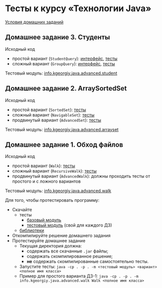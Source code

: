 # Тесты к курсу «Технологии Java»

[Условия домашних заданий](https://www.kgeorgiy.info/courses/java-advanced/homeworks.html)


## Домашнее задание 3. Студенты

Исходный код

 * простой вариант (`StudentQuery`):
    [интерфейс](modules/info.kgeorgiy.java.advanced.student/info/kgeorgiy/java/advanced/student/StudentQuery.java),
    [тесты](modules/info.kgeorgiy.java.advanced.student/info/kgeorgiy/java/advanced/student/StudentQueryTest.java)
 * сложный вариант (`GroupQuery`):
    [интерфейс](modules/info.kgeorgiy.java.advanced.student/info/kgeorgiy/java/advanced/student/GroupQuery.java),
    [тесты](modules/info.kgeorgiy.java.advanced.student/info/kgeorgiy/java/advanced/student/GroupQueryTest.java)

Тестовый модуль: [info.kgeorgiy.java.advanced.student](artifacts/info.kgeorgiy.java.advanced.student.jar)


## Домашнее задание 2. ArraySortedSet

Исходный код

 * простой вариант (`SortedSet`): 
    [тесты](modules/info.kgeorgiy.java.advanced.arrayset/info/kgeorgiy/java/advanced/arrayset/SortedSetTest.java)
 * сложный вариант (`NavigableSet`): 
    [тесты](modules/info.kgeorgiy.java.advanced.arrayset/info/kgeorgiy/java/advanced/arrayset/NavigableSetTest.java)
 * продвинутый вариант (`AdvancedSet`): 
    [тесты](modules/info.kgeorgiy.java.advanced.arrayset/info/kgeorgiy/java/advanced/arrayset/AdvancedSetTest.java)

Тестовый модуль: [info.kgeorgiy.java.advanced.arrayset](artifacts/info.kgeorgiy.java.advanced.arrayset.jar)


## Домашнее задание 1. Обход файлов

Исходный код

 * простой вариант (`Walk`):
    [тесты](modules/info.kgeorgiy.java.advanced.walk/info/kgeorgiy/java/advanced/walk/WalkTest.java)
 * сложный вариант (`RecursiveWalk`):
    [тесты](modules/info.kgeorgiy.java.advanced.walk/info/kgeorgiy/java/advanced/walk/RecursiveWalkTest.java)
 * продвинутый вариант (`AdvancedWalk`):
    должны проходить тесты от простого и с ложного вариантов

Тестовый модуль: [info.kgeorgiy.java.advanced.walk](artifacts/info.kgeorgiy.java.advanced.walk.jar)

Для того, чтобы протестировать программу:

 * Скачайте
    * тесты
        * [базовый модуль](artifacts/info.kgeorgiy.java.advanced.base.jar)
        * [тестовый модуль](artifacts/info.kgeorgiy.java.advanced.walk.jar) (свой для каждого ДЗ)
    * [библиотеки](lib)
 * Откомпилируйте решение домашнего задания
 * Протестируйте домашнее задание
    * Текущая директория должна:
       * содержать все скачанные `.jar` файлы;
       * содержать скомпилированное решение;
       * __не__ содержать скомпилированные самостоятельно тесты.
    * Запустите тесты:
        `java -cp . -p . -m <тестовый модуль> <вариант> <полное имя класса>`
    * Пример для простого варианта ДЗ-1:
        `java -cp . -p . -m info.kgeorgiy.java.advanced.walk Walk <полное имя класса>`
